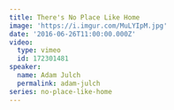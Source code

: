 ```yaml
---
title: There's No Place Like Home
image: 'https://i.imgur.com/MuLYIpM.jpg'
date: '2016-06-26T11:00:00.000Z'
video:
  type: vimeo
  id: 172301481
speaker:
  name: Adam Julch
  permalink: adam-julch
series: no-place-like-home
---
```



